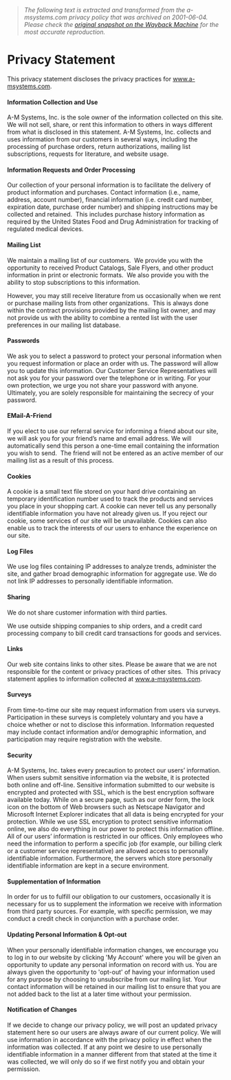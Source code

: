 > *The following text is extracted and transformed from the a-msystems.com privacy policy that was archived on 2001-06-04. Please check the [original snapshot on the Wayback Machine](https://web.archive.org/web/20010604071958id_/http%3A//www.a-msystems.com/help/privacy.asp) for the most accurate reproduction.*

# Privacy Statement

This privacy statement discloses the privacy practices for www.a-msystems.com. 

#### Information Collection and Use

A-M Systems, Inc. is the sole owner of the information collected on this site. We will not sell, share, or rent this information to others in ways different from what is disclosed in this statement. A-M Systems, Inc. collects and uses information from our customers in several ways, including the processing of purchase orders, return authorizations, mailing list subscriptions, requests for literature, and website usage. 

#### Information Requests and Order Processing

Our collection of your personal information is to facilitate the delivery of product information and purchases. Contact information (i.e., name, address, account number), financial information (i.e. credit card number, expiration date, purchase order number) and shipping instructions may be collected and retained.  This includes purchase history information as required by the United States Food and Drug Administration for tracking of regulated medical devices. 

#### Mailing List

We maintain a mailing list of our customers.  We provide you with the opportunity to received Product Catalogs, Sale Flyers, and other product information in print or electronic formats.  We also provide you with the ability to stop subscriptions to this information.

However, you may still receive literature from us occasionally when we rent or purchase mailing lists from other organizations.  This is always done within the contract provisions provided by the mailing list owner, and may not provide us with the ability to combine a rented list with the user preferences in our mailing list database. 

#### Passwords

We ask you to select a password to protect your personal information when you request information or place an order with us. The password will allow you to update this information. Our Customer Service Representatives will not ask you for your password over the telephone or in writing. For your own protection, we urge you not share your password with anyone. Ultimately, you are solely responsible for maintaining the secrecy of your password. 

#### EMail-A-Friend

If you elect to use our referral service for informing a friend about our site, we will ask you for your friend’s name and email address. We will automatically send this person a one-time email containing the information you wish to send.  The friend will not be entered as an active member of our mailing list as a result of this process. 

#### Cookies

A cookie is a small text file stored on your hard drive containing an temporary identification number used to track the products and services you place in your shopping cart. A cookie can never tell us any personally identifiable information you have not already given us. If you reject our cookie, some services of our site will be unavailable. Cookies can also enable us to track the interests of our users to enhance the experience on our site. 

#### Log Files

We use log files containing IP addresses to analyze trends, administer the site, and gather broad demographic information for aggregate use. We do not link IP addresses to personally identifiable information. 

#### Sharing

We do not share customer information with third parties.

We use outside shipping companies to ship orders, and a credit card processing company to bill credit card transactions for goods and services. 

#### Links

Our web site contains links to other sites. Please be aware that we are not responsible for the content or privacy practices of other sites.  This privacy statement applies to information collected at www.a-msystems.com. 

#### Surveys

From time-to-time our site may request information from users via surveys. Participation in these surveys is completely voluntary and you have a choice whether or not to disclose this information. Information requested may include contact information and/or demographic information, and participation may require registration with the website. 

#### Security

A-M Systems, Inc. takes every precaution to protect our users’ information. When users submit sensitive information via the website, it is protected both online and off-line. Sensitive information submitted to our website is encrypted and protected with SSL, which is the best encryption software available today. While on a secure page, such as our order form, the lock icon on the bottom of Web browsers such as Netscape Navigator and Microsoft Internet Explorer indicates that all data is being encrypted for your protection. While we use SSL encryption to protect sensitive information online, we also do everything in our power to protect this information offline. All of our users’ information is restricted in our offices. Only employees who need the information to perform a specific job (for example, our billing clerk or a customer service representative) are allowed access to personally identifiable information. Furthermore, the servers which store personally identifiable information are kept in a secure environment. 

#### Supplementation of Information

In order for us to fulfill our obligation to our customers, occasionally it is necessary for us to supplement the information we receive with information from third party sources. For example, with specific permission, we may conduct a credit check in conjunction with a purchase order. 

#### Updating Personal Information & Opt-out

When your personally identifiable information changes, we encourage you to log in to our website by clicking 'My Account' where you will be given an opportunity to update any personal information on record with us. You are always given the opportunity to 'opt-out' of having your information used for any purpose by choosing to unsubscribe from our mailing list. Your contact information will be retained in our mailing list to ensure that you are not added back to the list at a later time without your permission. 

#### Notification of Changes

If we decide to change our privacy policy, we will post an updated privacy statement here so our users are always aware of our current policy. We will use information in accordance with the privacy policy in effect when the information was collected. If at any point we desire to use personally identifiable information in a manner different from that stated at the time it was collected, we will only do so if we first notify you and obtain your permission.
